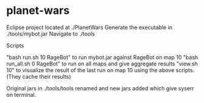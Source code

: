 # planet-wars

Eclipse project located at ./PlanetWars
Generate the executable in ./tools/mybot.jar
Navigate to ./tools

Scripts

"bash run.sh 10 RageBot" to run mybot.jar against RageBot on map 10 
"bash run_all.sh 0 RageBot" to run on all maps and give aggregate results
"view.sh 10" to visualize the result of the last run on map 10 using the above scripts.(They cache their results)  

Original jars in ./tools/tools renamed and new jars added which give syserr on terminal.  
